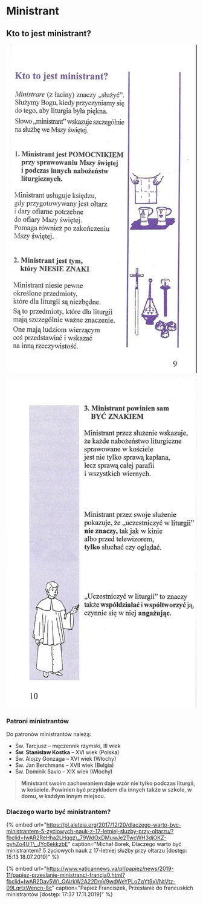 # Ministrant

## Kto to jest ministrant?

![](.gitbook/assets/ministrant1.jpg)

![E. N&#xFC;bold, E. Stencel, Przy o&#x142;tarzu Pana, Wydawnictwo Bernardinum, Pelplin 2008](.gitbook/assets/ministrant2.jpg)

### Patroni ministrantów

Do patronów ministrantów należą:

* Św. Tarcjusz – męczennik rzymski, III wiek
* **Św. Stanisław Kostka** – XVI wiek \(Polska\)
* Św. Alojzy Gonzaga – XVI wiek \(Włochy\)
* Św. Jan Berchmans – XVII wiek \(Belgia\)
* Św. Dominik Savio – XIX wiek \(Włochy\)

> **Ministrant swoim zachowaniem daje wzór nie tylko podczas liturgii, w kościele. Powinien być przykładem dla innych także w szkole, w domu, w każdym innym miejscu.**

### **Dlaczego warto być ministrantem?**

{% embed url="https://pl.aleteia.org/2017/12/20/dlaczego-warto-byc-ministrantem-5-zyciowych-nauk-z-17-letniej-sluzby-przy-oltarzu/?fbclid=IwAR2ReHha2LHqgz\_79WdOxDMuwJe2TwcWH3djOKZ-gvhZo4UT\_JYc6ekkzbE" caption="Michał Borek, Dlaczego warto być ministrantem? 5 życiowych nauk z 17-letniej służby przy ołtarzu \[dostęp: 15:13 18.07.2019\]" %}

{% embed url="https://www.vaticannews.va/pl/papiez/news/2019-11/papiez-przeslanie-ministranci-francja0.html?fbclid=IwAR2Dav5W\_OAIrkW2A22DmV9wdWeYPLoZqYt9xVNtVtz-09LqrtzWencn-8c" caption="Papież Franciszek, Przesłanie do francuskich ministrantów \[dostęp: 17:37 17.11.2019\]" %}

